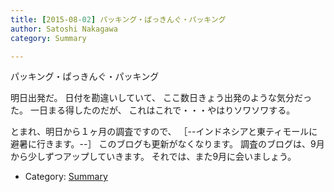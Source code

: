 ```yaml
---
title: [2015-08-02] パッキング・ぱっきんぐ・パッキング
author: Satoshi Nakagawa
category: Summary

---
```


パッキング・ぱっきんぐ・パッキング

 明日出発だ。
日付を勘違いしていて、
ここ数日きょう出発のような気分だった。
一日まる得したのだが、
これはこれで・・・やはりソワソワする。

 とまれ、明日から１ヶ月の調査ですので、
［--インドネシアと東ティモールに避暑に行きます。--］
このブログも更新がなくなります。
調査のブログは、9月から少しずつアップしていきます。
それでは、また9月に会いましょう。

- Category: [Summary](https://merapano.github.io/categories.html#Summary)

